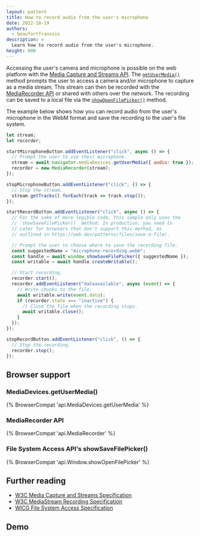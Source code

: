 ```yaml
---
layout: pattern
title: How to record audio from the user's microphone
date: 2022-10-19
authors:
  - beaufortfrancois
description: >
  Learn how to record audio from the user's microphone.
height: 800
---
```


Accessing the user's camera and microphone is possible on the web platform with the [Media Capture and Streams API](https://www.w3.org/TR/mediacapture-streams/). The [`getUserMedia()`](https://developer.mozilla.org/docs/Web/API/MediaDevices/getUserMedia) method prompts the user to access a camera and/or microphone to capture as a media stream. This stream can then be recorded with the [MediaRecorder API](https://developer.chrome.com/blog/mediarecorder/) or shared with others over the network. The recording can be saved to a local file via the [`showOpenFilePicker()`](https://developer.mozilla.org/docs/Web/API/Window/showOpenFilePicker) method.

The example below shows how you can record audio from the user's microphone in the WebM format and save the recording to the user's file system.

```js
let stream;
let recorder;

startMicrophoneButton.addEventListener("click", async () => {
  // Prompt the user to use their microphone.
  stream = await navigator.mediaDevices.getUserMedia({ audio: true });
  recorder = new MediaRecorder(stream);
});

stopMicrophoneButton.addEventListener("click", () => {
  // Stop the stream.
  stream.getTracks().forEach(track => track.stop());
});

startRecordButton.addEventListener("click", async () => {
  // For the sake of more legible code, this sample only uses the
  // `showSaveFilePicker()` method. In production, you need to
  // cater for browsers that don't support this method, as
  // outlined in https://web.dev/patterns/files/save-a-file/.

  // Prompt the user to choose where to save the recording file.
  const suggestedName = "microphone-recording.webm";
  const handle = await window.showSaveFilePicker({ suggestedName });
  const writable = await handle.createWritable();

  // Start recording.
  recorder.start();
  recorder.addEventListener("dataavailable", async (event) => {
    // Write chunks to the file.
    await writable.write(event.data);
    if (recorder.state === "inactive") {
      // Close the file when the recording stops.
      await writable.close();
    }
  });
});

stopRecordButton.addEventListener("click", () => {
  // Stop the recording.
  recorder.stop();
});
```

## Browser support

### MediaDevices.getUserMedia()

{% BrowserCompat 'api.MediaDevices.getUserMedia' %}

### MediaRecorder API

{% BrowserCompat 'api.MediaRecorder' %}

### File System Access API's showSaveFilePicker()

{% BrowserCompat 'api.Window.showOpenFilePicker' %}

## Further reading

- [W3C Media Capture and Streams Specification](https://www.w3.org/TR/mediacapture-streams/)
- [W3C MediaStream Recording Specification](https://w3c.github.io/mediacapture-record/#mediarecorder-api)
- [WICG File System Access Specification](https://wicg.github.io/file-system-access/)

## Demo

